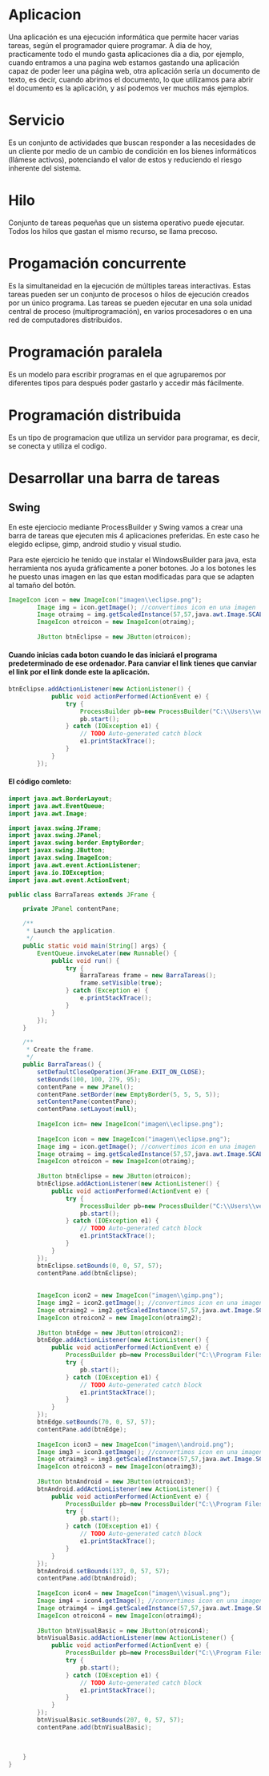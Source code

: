 # Aplicacion
Una aplicación es una ejecución informática que permite hacer varias tareas, según el programador quiere programar. A dia de hoy, practicamente todo el mundo gasta aplicaciones dia a dia, por ejemplo, cuando entramos a una pagina web estamos gastando una aplicación capaz de poder leer una página web, otra aplicación sería un documento de texto, es decir, cuando abrimos el documento, lo que utilizamos para abrir el documento es la aplicación, y así podemos ver muchos más ejemplos.

# Servicio
Es un conjunto de actividades que buscan responder a las necesidades de un cliente por medio de un cambio de condición en los bienes informáticos (llámese activos), potenciando el valor de estos y reduciendo el riesgo inherente del sistema.

# Hilo
Conjunto de tareas pequeñas que un sistema operativo puede ejecutar. Todos los hilos que gastan el mismo recurso, se llama precoso.

# Progamación concurrente
Es la simultaneidad en la ejecución de múltiples tareas interactivas. Estas tareas pueden ser un conjunto de procesos o hilos de ejecución creados por un único programa. Las tareas se pueden ejecutar en una sola unidad central de proceso (multiprogramación), en varios procesadores o en una red de computadores distribuidos.

# Programación paralela
Es un modelo para escribir programas en el que agruparemos por diferentes tipos para después poder gastarlo y accedir más fácilmente.

# Programación distribuida
Es un tipo de programacion que utiliza un servidor para programar, es decir, se conecta y utiliza el codigo.

# Desarrollar una barra de tareas

## Swing

En este ejerciocio mediante ProcessBuilder y Swing vamos a crear una barra de tareas que ejecuten mis 4 aplicaciones preferidas. En este caso he elegido eclipse, gimp, android studio y visual studio.

Para este ejercicio he tenido que instalar el WindowsBuilder para java, esta herramienta nos ayuda gráficamente a poner botones. Jo a los botones les he puesto unas imagen en las que estan modificadas para que se adapten al tamaño del botón.

```java
ImageIcon icon = new ImageIcon("imagen\\eclipse.png");
		Image img = icon.getImage(); //convertimos icon en una imagen
		Image otraimg = img.getScaledInstance(57,57,java.awt.Image.SCALE_SMOOTH); //creamos una imagen nueva dándole las dimensiones que queramos a la antigua
		ImageIcon otroicon = new ImageIcon(otraimg);
		
		JButton btnEclipse = new JButton(otroicon);
```


#### Cuando inicias cada boton cuando le das iniciará el programa predeterminado de ese ordenador. Para canviar el link tienes que canviar el link por el link donde este la aplicación.

```java
btnEclipse.addActionListener(new ActionListener() {
			public void actionPerformed(ActionEvent e) {
				try {
					ProcessBuilder pb=new ProcessBuilder("C:\\Users\\vesprada\\eclipse\\java-photon\\eclipse\\eclipse.exe");
					pb.start();
				} catch (IOException e1) {
					// TODO Auto-generated catch block
					e1.printStackTrace();
				}
			}
		});
```
#### El código comleto:
```java
import java.awt.BorderLayout;
import java.awt.EventQueue;
import java.awt.Image;

import javax.swing.JFrame;
import javax.swing.JPanel;
import javax.swing.border.EmptyBorder;
import javax.swing.JButton;
import javax.swing.ImageIcon;
import java.awt.event.ActionListener;
import java.io.IOException;
import java.awt.event.ActionEvent;

public class BarraTareas extends JFrame {

	private JPanel contentPane;

	/**
	 * Launch the application.
	 */
	public static void main(String[] args) {
		EventQueue.invokeLater(new Runnable() {
			public void run() {
				try {
					BarraTareas frame = new BarraTareas();
					frame.setVisible(true);
				} catch (Exception e) {
					e.printStackTrace();
				}
			}
		});
	}

	/**
	 * Create the frame.
	 */
	public BarraTareas() {
		setDefaultCloseOperation(JFrame.EXIT_ON_CLOSE);
		setBounds(100, 100, 279, 95);
		contentPane = new JPanel();
		contentPane.setBorder(new EmptyBorder(5, 5, 5, 5));
		setContentPane(contentPane);
		contentPane.setLayout(null);
		
		ImageIcon icn= new ImageIcon("imagen\\eclipse.png");
		
		ImageIcon icon = new ImageIcon("imagen\\eclipse.png");
		Image img = icon.getImage(); //convertimos icon en una imagen
		Image otraimg = img.getScaledInstance(57,57,java.awt.Image.SCALE_SMOOTH); //creamos una imagen nueva dándole las dimensiones que queramos a la antigua
		ImageIcon otroicon = new ImageIcon(otraimg);
		
		JButton btnEclipse = new JButton(otroicon);
		btnEclipse.addActionListener(new ActionListener() {
			public void actionPerformed(ActionEvent e) {
				try {
					ProcessBuilder pb=new ProcessBuilder("C:\\Users\\vesprada\\eclipse\\java-photon\\eclipse\\eclipse.exe");
					pb.start();
				} catch (IOException e1) {
					// TODO Auto-generated catch block
					e1.printStackTrace();
				}
			}
		});
		btnEclipse.setBounds(0, 0, 57, 57);
		contentPane.add(btnEclipse);
		
		
		ImageIcon icon2 = new ImageIcon("imagen\\gimp.png");
		Image img2 = icon2.getImage(); //convertimos icon en una imagen
		Image otraimg2 = img2.getScaledInstance(57,57,java.awt.Image.SCALE_SMOOTH); //creamos una imagen nueva dándole las dimensiones que queramos a la antigua
		ImageIcon otroicon2 = new ImageIcon(otraimg2);
		
		JButton btnEdge = new JButton(otroicon2);
		btnEdge.addActionListener(new ActionListener() {
			public void actionPerformed(ActionEvent e) {
				ProcessBuilder pb=new ProcessBuilder("C:\\Program Files\\GIMP 2\\bin\\gimp-2.10.exe");
				try {
					pb.start();
				} catch (IOException e1) {
					// TODO Auto-generated catch block
					e1.printStackTrace();
				}
			}
		});
		btnEdge.setBounds(70, 0, 57, 57);
		contentPane.add(btnEdge);
		
		ImageIcon icon3 = new ImageIcon("imagen\\android.png");
		Image img3 = icon3.getImage(); //convertimos icon en una imagen
		Image otraimg3 = img3.getScaledInstance(57,57,java.awt.Image.SCALE_SMOOTH); //creamos una imagen nueva dándole las dimensiones que queramos a la antigua
		ImageIcon otroicon3 = new ImageIcon(otraimg3);
		
		JButton btnAndroid = new JButton(otroicon3);
		btnAndroid.addActionListener(new ActionListener() {
			public void actionPerformed(ActionEvent e) {
				ProcessBuilder pb=new ProcessBuilder("C:\\Program Files\\Android\\Android Studio\\bin\\studio64.exe");
				try {
					pb.start();
				} catch (IOException e1) {
					// TODO Auto-generated catch block
					e1.printStackTrace();
				}
			}
		});
		btnAndroid.setBounds(137, 0, 57, 57);
		contentPane.add(btnAndroid);
		
		ImageIcon icon4 = new ImageIcon("imagen\\visual.png");
		Image img4 = icon4.getImage(); //convertimos icon en una imagen
		Image otraimg4 = img4.getScaledInstance(57,57,java.awt.Image.SCALE_SMOOTH); //creamos una imagen nueva dándole las dimensiones que queramos a la antigua
		ImageIcon otroicon4 = new ImageIcon(otraimg4);
		
		JButton btnVisualBasic = new JButton(otroicon4);
		btnVisualBasic.addActionListener(new ActionListener() {
			public void actionPerformed(ActionEvent e) {
				ProcessBuilder pb=new ProcessBuilder("C:\\Program Files (x86)\\Microsoft Visual Studio\\2017\\Enterprise\\Common7\\IDE\\devenv.exe");
				try {
					pb.start();
				} catch (IOException e1) {
					// TODO Auto-generated catch block
					e1.printStackTrace();
				}
			}
		});
		btnVisualBasic.setBounds(207, 0, 57, 57);
		contentPane.add(btnVisualBasic);
		
		
		
	}
}


```
